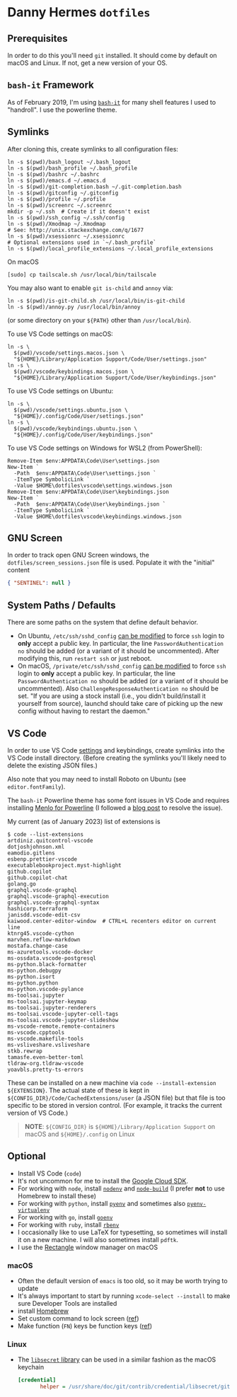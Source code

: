 # Danny Hermes `dotfiles`

## Prerequisites

In order to do this you'll need `git` installed. It should come by default
on macOS and Linux. If not, get a new version of your OS.

## `bash-it` Framework

As of February 2019, I'm using [`bash-it`][14] for many shell features I
used to "handroll". I use the powerline theme.

## Symlinks

After cloning this, create symlinks to all configuration files:

```console
ln -s $(pwd)/bash_logout ~/.bash_logout
ln -s $(pwd)/bash_profile ~/.bash_profile
ln -s $(pwd)/bashrc ~/.bashrc
ln -s $(pwd)/emacs.d ~/.emacs.d
ln -s $(pwd)/git-completion.bash ~/.git-completion.bash
ln -s $(pwd)/gitconfig ~/.gitconfig
ln -s $(pwd)/profile ~/.profile
ln -s $(pwd)/screenrc ~/.screenrc
mkdir -p ~/.ssh  # Create if it doesn't exist
ln -s $(pwd)/ssh_config ~/.ssh/config
ln -s $(pwd)/Xmodmap ~/.Xmodmap
# See: http://unix.stackexchange.com/q/1677
ln -s $(pwd)/xsessionrc ~/.xsessionrc
# Optional extensions used in `~/.bash_profile`
ln -s $(pwd)/local_profile_extensions ~/.local_profile_extensions
```

On macOS

```
[sudo] cp tailscale.sh /usr/local/bin/tailscale
```

You may also want to enable `git is-child` and `annoy` via:

```console
ln -s $(pwd)/is-git-child.sh /usr/local/bin/is-git-child
ln -s $(pwd)/annoy.py /usr/local/bin/annoy
```

(or some directory on your `${PATH}` other than `/usr/local/bin`).

To use VS Code settings on macOS:

```console
ln -s \
  $(pwd)/vscode/settings.macos.json \
  "${HOME}/Library/Application Support/Code/User/settings.json"
ln -s \
  $(pwd)/vscode/keybindings.macos.json \
  "${HOME}/Library/Application Support/Code/User/keybindings.json"
```

To use VS Code settings on Ubuntu:

```console
ln -s \
  $(pwd)/vscode/settings.ubuntu.json \
  "${HOME}/.config/Code/User/settings.json"
ln -s \
  $(pwd)/vscode/keybindings.ubuntu.json \
  "${HOME}/.config/Code/User/keybindings.json"
```

To use VS Code settings on Windows for WSL2 (from PowerShell):

```
Remove-Item $env:APPDATA\Code\User\settings.json
New-Item `
  -Path  $env:APPDATA\Code\User\settings.json `
  -ItemType SymbolicLink `
  -Value $HOME\dotfiles\vscode\settings.windows.json
Remove-Item $env:APPDATA\Code\User\keybindings.json
New-Item `
  -Path  $env:APPDATA\Code\User\keybindings.json `
  -ItemType SymbolicLink `
  -Value $HOME\dotfiles\vscode\keybindings.windows.json
```

## GNU Screen

In order to track open GNU Screen windows, the `dotfiles/screen_sessions.json`
file is used. Populate it with the "initial" content

```json
{ "SENTINEL": null }
```

## System Paths / Defaults

There are some paths on the system that define default behavior.

- On Ubuntu, `/etc/ssh/sshd_config` [can be modified][2] to force `ssh`
  login to **only** accept a public key. In particular, the line
  `PasswordAuthentication no` should be added (or a variant of it should
  be uncommented). After modifying this, run `restart ssh` or just reboot.
- On macOS, `/private/etc/ssh/sshd_config` [can be modified][8] to force `ssh`
  login to **only** accept a public key. In particular, the line
  `PasswordAuthentication no` should be added (or a variant of it should
  be uncommented). Also `ChallengeResponseAuthentication no` should be set.
  "If you are using a stock install (i.e., you didn't build/install it yourself
  from source), launchd should take care of picking up the new config without
  having to restart the daemon."

## VS Code

In order to use VS Code [settings][9] and keybindings, create symlinks
into the VS Code install directory. (Before creating the symlinks you'll
likely need to delete the existing JSON files.)

Also note that you may need to install Roboto on Ubuntu (see
`editor.fontFamily`).

The `bash-it` Powerline theme has some font issues in VS Code and requires
installing [Menlo for Powerline][15] (I followed a [blog post][15] to resolve
the issue).

My current (as of January 2023) list of extensions is

```console
$ code --list-extensions
artdiniz.quitcontrol-vscode
dotjoshjohnson.xml
eamodio.gitlens
esbenp.prettier-vscode
executablebookproject.myst-highlight
github.copilot
github.copilot-chat
golang.go
graphql.vscode-graphql
graphql.vscode-graphql-execution
graphql.vscode-graphql-syntax
hashicorp.terraform
janisdd.vscode-edit-csv
kaiwood.center-editor-window  # CTRL+L recenters editor on current line
ktnrg45.vscode-cython
marvhen.reflow-markdown
mostafa.change-case
ms-azuretools.vscode-docker
ms-ossdata.vscode-postgresql
ms-python.black-formatter
ms-python.debugpy
ms-python.isort
ms-python.python
ms-python.vscode-pylance
ms-toolsai.jupyter
ms-toolsai.jupyter-keymap
ms-toolsai.jupyter-renderers
ms-toolsai.vscode-jupyter-cell-tags
ms-toolsai.vscode-jupyter-slideshow
ms-vscode-remote.remote-containers
ms-vscode.cpptools
ms-vscode.makefile-tools
ms-vsliveshare.vsliveshare
stkb.rewrap
tamasfe.even-better-toml
tldraw-org.tldraw-vscode
yoavbls.pretty-ts-errors
```

These can be installed on a new machine via
`code --install-extension ${EXTENSION}`. The actual state of these is kept
in `${CONFIG_DIR}/Code/CachedExtensions/user` (a JSON file) but that file is
too specific to be stored in version control. (For example, it tracks the
current version of VS Code.)

> **NOTE**: `${CONFIG_DIR}` is `${HOME}/Library/Application Support` on macOS
> and `${HOME}/.config` on Linux

## Optional

- Install VS Code (`code`)
- It's not uncommon for me to install the [Google Cloud SDK][1].
- For working with `node`, install [`nodenv`][4] and [`node-build`][17] (I
  prefer **not** to use Homebrew to install these)
- For working with `python`, install [`pyenv`][5] and sometimes also
  [`pyenv-virtualenv`][10]
- For working with `go`, install [`goenv`][6]
- For working with `ruby`, install [`rbenv`][7]
- I occasionally like to use LaTeX for typesetting, so sometimes will
  install it on a new machine. I will also sometimes install `pdftk`.
- I use the [Rectangle][18] window manager on macOS

### macOS

- Often the default version of `emacs` is too old, so it may be
  worth trying to update
- It's always important to start by running
  `xcode-select --install` to make sure Developer Tools are installed
- install [Homebrew][3]
- Set custom command to lock screen ([ref][11])
- Make function (`FN`) keys be function keys ([ref][12])

### Linux

- The [`libsecret` library][13] can be used in a similar fashion as the macOS
  keychain

  ```ini
  [credential]
         helper = /usr/share/doc/git/contrib/credential/libsecret/git-credential-libsecret
  ```

[1]: https://cloud.google.com/sdk/install
[2]: https://www.linux.org/threads/how-to-force-ssh-login-via-public-key-authentication.8726/
[3]: https://brew.sh
[4]: https://github.com/nodenv/nodenv
[5]: https://github.com/pyenv/pyenv
[6]: https://github.com/syndbg/goenv
[7]: https://github.com/rbenv/rbenv
[8]: http://serverfault.com/a/86007
[9]: https://code.visualstudio.com/docs/getstarted/settings
[10]: https://github.com/pyenv/pyenv-virtualenv
[11]: https://maclovin.org/blog-native/2017/high-sierra-set-a-global-shortcut-to-lock-screen
[12]: https://support.apple.com/en-us/HT204436
[13]: https://askubuntu.com/a/959662/439339
[14]: https://github.com/Bash-it/bash-it
[15]: https://dev.to/mattstratton/making-powerline-work-in-visual-studio-code-terminal-1m7
[16]: https://github.com/abertsch/Menlo-for-Powerline
[17]: https://github.com/nodenv/node-build
[18]: https://rectangleapp.com/
